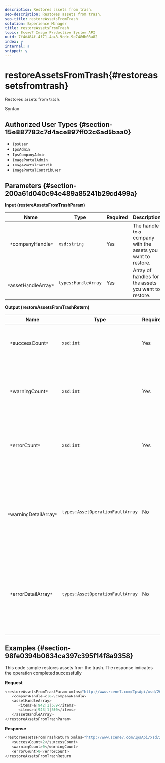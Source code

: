 ```yaml
---
description: Restores assets from trash.
seo-description: Restores assets from trash.
seo-title: restoreAssetsFromTrash
solution: Experience Manager
title: restoreAssetsFromTrash
topic: Scene7 Image Production System API
uuid: 7f4d884f-4f71-4a48-9cdc-9e748db08a82
index: y
internal: n
snippet: y
---
```


# restoreAssetsFromTrash{#restoreassetsfromtrash}

Restores assets from trash.

 Syntax 

## Authorized User Types {#section-15e887782c7d4ace897ff02c6ad5baa0}

* `IpsUser` 
* `IpsAdmin` 
* `IpsCompanyAdmin` 
* `ImagePortalAdmin` 
* `ImagePortalContrib` 
* `ImagePortalContribUser`

## Parameters {#section-200a61d040c94e489a85241b29cd499a}

**Input (restoreAssetsFromTrashParam)** 

|  Name  | Type  | Required  | Description  |
|---|---|---|---|
|  ` *`companyHandle`*`  | `xsd:string`  | Yes  | The handle to a company with the assets you want to restore.  |
|  ` *`assetHandleArray`*`  | `types:HandleArray`  | Yes  | Array of handles for the assets you want to restore.  |

**Output (restoreAssetsFromTrashReturn)** 

|  Name  | Type  | Required  | Description  |
|---|---|---|---|
|  ` *`successCount`*`  | `xsd:int`  | Yes  | Number of assets successfully removed from the trash.  |
|  ` *`warningCount`*`  | `xsd:int`  | Yes  | Number of warnings generated when the operation attempted to restore assets from the trash.  |
|  ` *`errorCount`*`  | `xsd:int`  | Yes  | Number of errors generated when attempting to restore assets from the trash.  |
|  ` *`warningDetailArray`*`  | `types:AssetOperationFaultArray`  | No  | The array of details associated with the assets that generated warnings when the operation attempted to restore assets from the trash.  |
|  ` *`errorDetailArray`*`  | `types:AssetOperationFaultArray`  | No  | The array of details associated with the assets that generated errors when the operation attempted to restore assets from the trash.  |

## Examples {#section-98fe0394b0634ca397c395f14f8a9358}

This code sample restores assets from the trash. The response indicates the operation completed successfully.

**Request** 

```java
<restoreAssetsFromTrashParam xmlns="http://www.scene7.com/IpsApi/xsd/2008-01-15">
   <companyHandle>c|6</companyHandle>
   <assetHandleArray>
      <items>a|942|1|579</items>
      <items>a|943|1|580</items>
   </assetHandleArray>
</restoreAssetsFromTrashParam>
```

**Response** 

```java
<restoreAssetsFromTrashReturn xmlns="http://www.scene7.com/IpsApi/xsd/2008-01-15">
   <successCount>2</successCount>
   <warningCount>0</warningCount>
   <errorCount>0</errorCount>
</restoreAssetsFromTrashReturn
```

